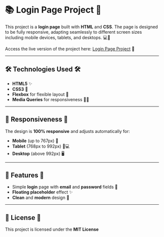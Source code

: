 # 📚 **Login Page Project** 🔑

This project is a **login page** built with **HTML** and **CSS**. The page is designed to be fully responsive, adapting seamlessly to different screen sizes including mobile devices, tablets, and desktops. 💻📱

Access the live version of the project here: [Login Page Project]((https://joaolouzada12.github.io/tela-login/)) 🚀

---

## 🛠 **Technologies Used** 🛠

- **HTML5** ✨
- **CSS3** 🎨
- **Flexbox** for flexible layout 🔄
- **Media Queries** for responsiveness 📱📏

---

## 📐 **Responsiveness** 📐

The design is **100% responsive** and adjusts automatically for:

- **Mobile** (up to 767px) 📱
- **Tablet** (768px to 992px) 📱💻
- **Desktop** (above 992px) 🖥️

---

## 🚀 **Features** 🚀

- Simple **login** page with **email** and **password** fields 🔑
- **Floating placeholder** effect ✨
- **Clean** and **modern** design 🎨

---

## 📍 **License** 📍

This project is licensed under the **MIT License** 
